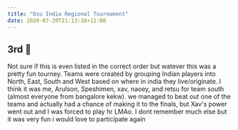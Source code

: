 ```yaml
---
title: "Osu India Regional Tournament"
date: 2020-07-20T21:13:18+11:00
---
```


3rd 🥉
-----
<!--more-->
Not sure if this is even listed in the correct order but watever this was a pretty fun tourney. Teams were created by grouping Indian players into North, East, South and West based on where in india they live/originate. I think it was me, Arulson, Speshimen, xav, naoey, and retsu for team south (almost everyone from bangalore kekw). we managed to beat out one of the teams and actually had a chance of making it to the finals, but Xav's power went out and I was forced to play hr LMAo. I dont remember much else but it was very fun i would love to participate again
